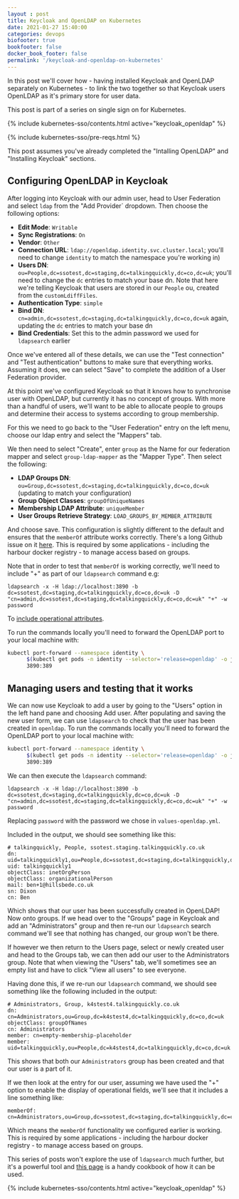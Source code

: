 ```yaml
---
layout : post
title: Keycloak and OpenLDAP on Kubernetes
date: 2021-01-27 15:40:00
categories: devops
biofooter: true
bookfooter: false
docker_book_footer: false
permalink: '/keycloak-and-openldap-on-kubernetes'
---
```


In this post we'll cover how - having installed Keycloak and OpenLDAP separately on Kubernetes - to link the two together so that Keycloak users OpenLDAP as it's primary store for user data.

This post is part of a series on single sign on for Kubernetes.

<!--more-->

{% include kubernetes-sso/contents.html active="keycloak_openldap" %}

{% include kubernetes-sso/pre-reqs.html %}

This post assumes you've already completed the "Intalling OpenLDAP" and "Installing Keycloak" sections.

## Configuring OpenLDAP in Keycloak

After logging into Keycloak with our admin user, head to User Federation and select `ldap` from the "Add Provider` dropdown. Then choose the following options:

- **Edit Mode**: `Writable`
- **Sync Registrations**: `On`
- **Vendor**: `Other`
- **Connection URL**: `ldap://openldap.identity.svc.cluster.local`; you'll need to change `identity` to match the namespace you're working in)
- **Users DN**: `ou=People,dc=ssotest,dc=staging,dc=talkingquickly,dc=co,dc=uk`; you'll need to change the `dc` entries to match your base dn. Note that here we're telling Keycloak that users are stored in our `People` ou, created from the `customLdiffFiles`.
- **Authentication Type**: `simple`
- **Bind DN**: `cn=admin,dc=ssotest,dc=staging,dc=talkingquickly,dc=co,dc=uk` again, updating the `dc` entries to match your base dn
- **Bind Credentials**: Set this to the admin password we used for `ldapsearch` earlier

Once we've entered all of these details, we can use the "Test connection" and "Test authentication" buttons to make sure that everything works. Assuming it does, we can select "Save" to complete the addition of a User Federation provider.

At this point we've configured Keycloak so that it knows how to synchronise user with OpenLDAP, but currently it has no concept of groups. With more than a handful of users, we'll want to be able to allocate people to groups and determine their access to systems according to group membership. 

For this we need to go back to the "User Federation" entry on the left menu, choose our ldap entry and select the "Mappers" tab.

We then need to select "Create", enter `group` as the Name for our federation mapper and select `group-ldap-mapper` as the "Mapper Type". Then select the following:

- **LDAP Groups DN**: `ou=Group,dc=ssotest,dc=staging,dc=talkingquickly,dc=co,dc=uk` (updating to match your configuration)
- **Group Object Classes**: `groupOfUniqueNames`
- **Membership LDAP Attribute**: `uniqueMember`
- **User Groups Retrieve Strategy**: `LOAD_GROUPS_BY_MEMBER_ATTRIBUTE`

And choose save. This configuration is slightly different to the default and ensures that the `memberOf` attribute works correctly. There's a long Github issue on it [here](https://github.com/osixia/docker-openldap/issues/304). This is required by some applications - including the harbour docker registry - to manage access based on groups.

Note that in order to test that `memberOf` is working correctly, we'll need to include "+" as part of our `ldapsearch` command e.g:

```
ldapsearch -x -H ldap://localhost:3890 -b dc=ssotest,dc=staging,dc=talkingquickly,dc=co,dc=uk -D "cn=admin,dc=ssotest,dc=staging,dc=talkingquickly,dc=co,dc=uk" "+" -w password
```

To [include operational attributes](https://docs.oracle.com/cd/E19623-01/820-6169/searching-for-special-entries-and-attributes.html).

To run the commands locally you'll need to forward the OpenLDAP port to your local machine with:

```bash
kubectl port-forward --namespace identity \
      $(kubectl get pods -n identity --selector='release=openldap' -o jsonpath='{.items[0].metadata.name}') \
      3890:389
```

## Managing users and testing that it works

We can now use Keycloak to add a user by going to the "Users" option in the left hand pane and choosing Add user. After populating and saving the new user form, we can use `ldapsearch` to check that the user has been created in `openldap`. To run the commands locally you'll need to forward the OpenLDAP port to your local machine with:

```bash
kubectl port-forward --namespace identity \
      $(kubectl get pods -n identity --selector='release=openldap' -o jsonpath='{.items[0].metadata.name}') \
      3890:389
```

We can then execute the `ldapsearch` command:

```
ldapsearch -x -H ldap://localhost:3890 -b dc=ssotest,dc=staging,dc=talkingquickly,dc=co,dc=uk -D "cn=admin,dc=ssotest,dc=staging,dc=talkingquickly,dc=co,dc=uk" "+" -w password
```

Replacing `password` with the password we chose in `values-openldap.yml`.

Included in the output, we should see something like this:

```
# talkingquickly, People, ssotest.staging.talkingquickly.co.uk
dn: uid=talkingquickly1,ou=People,dc=ssotest,dc=staging,dc=talkingquickly,dc=co,dc=uk
uid: talkingquickly1
objectClass: inetOrgPerson
objectClass: organizationalPerson
mail: ben+1@hillsbede.co.uk
sn: Dixon
cn: Ben
```

Which shows that our user has been successfully created in OpenLDAP! Now onto groups. If we head over to the "Groups" page in Keycloak and add an "Administrators" group and then re-run our `ldapsearch` search command we'll see that nothing has changed, our group won't be there.

If however we then return to the Users page, select or newly created user and head to the Groups tab, we can then add our user to the Administrators group. Note that when viewing the "Users" tab, we'll sometimes see an empty list and have to click "View all users" to see everyone.

Having done this, if we re-run our `ldapsearch` command, we should see something like the following included in the output:

```
# Administrators, Group, k4stest4.talkingquickly.co.uk
dn: cn=Administrators,ou=Group,dc=k4stest4,dc=talkingquickly,dc=co,dc=uk
objectClass: groupOfNames
cn: Administrators
member: cn=empty-membership-placeholder
member: uid=talkingquickly,ou=People,dc=k4stest4,dc=talkingquickly,dc=co,dc=uk
```

This shows that both our `Administrators` group has been created and that our user is a part of it.

If we then look at the entry for our user, assuming we have used the "+" option to enable the display of operational fields, we'll see that it includes a line something like:

```
memberOf: cn=Administrators,ou=Group,dc=ssotest,dc=staging,dc=talkingquickly,dc=co,dc=uk
```

Which means the `memberOf` functionality we configured earlier is working. This is required by some applications - including the harbour docker registry - to manage access based on groups.

This series of posts won't explore the use of `ldapsearch` much further, but it's a powerful tool and [this page](https://docs.oracle.com/cd/E19450-01/820-6169/ldapsearch-examples.html) is a handy cookbook of how it can be used. 

{% include kubernetes-sso/contents.html active="keycloak_openldap" %}